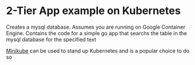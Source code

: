 # 2-Tier App example on Kubernetes

Creates a mysql database. Assumes you are running on Google Container Engine. Contains the code for a simple go app that searchs the table in the mysql database for the specified text

[Minikube](https://kubernetes.io/docs/setup/minikube/) can be used to stand up Kubernetes and is a popular choice to do so
